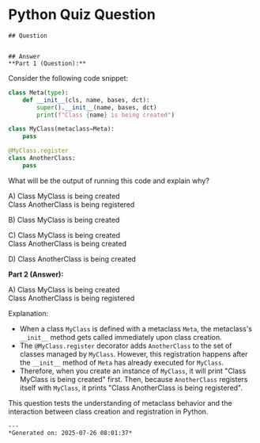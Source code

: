 # Python Quiz Question
    
    ## Question
    
    
    ## Answer
    **Part 1 (Question):**

Consider the following code snippet:

```python
class Meta(type):
    def __init__(cls, name, bases, dct):
        super().__init__(name, bases, dct)
        print(f"Class {name} is being created")

class MyClass(metaclass=Meta):
    pass

@MyClass.register
class AnotherClass:
    pass
```

What will be the output of running this code and explain why?

A) Class MyClass is being created  
   Class AnotherClass is being registered  

B) Class MyClass is being created  

C) Class MyClass is being created  
   Class AnotherClass is being created  

D) Class AnotherClass is being created  

**Part 2 (Answer):**

A) Class MyClass is being created  
   Class AnotherClass is being registered  

Explanation:
- When a class `MyClass` is defined with a metaclass `Meta`, the metaclass's `__init__` method gets called immediately upon class creation.
- The `@MyClass.register` decorator adds `AnotherClass` to the set of classes managed by `MyClass`. However, this registration happens after the `__init__` method of `Meta` has already executed for `MyClass`.
- Therefore, when you create an instance of `MyClass`, it will print "Class MyClass is being created" first. Then, because `AnotherClass` registers itself with `MyClass`, it prints "Class AnotherClass is being registered".

This question tests the understanding of metaclass behavior and the interaction between class creation and registration in Python.
    
    ---
    *Generated on: 2025-07-26 08:01:37*
    